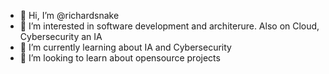 - 👋 Hi, I’m @richardsnake
- 👀 I’m interested in software development and architerure. Also on Cloud, Cybersecurity an IA
- 🌱 I’m currently learning about IA and Cybersecurity
- 💞️ I’m looking to learn about opensource projects 
<!---
richardsnake/richardsnake is a ✨ special ✨ repository because its `README.md` (this file) appears on your GitHub profile.
You can click the Preview link to take a look at your changes.
--->
